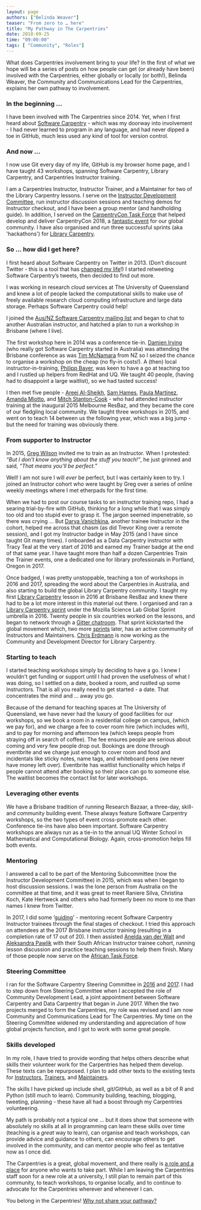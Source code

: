 ```yaml
---
layout: page
authors: ["Belinda Weaver"]
teaser: "From zero to … here"
title: "My Pathway in The Carpentries"
date: 2018-09-25
time: "09:00:00"
tags: [ "Community", "Roles"]
---
```


What does Carpentries involvement bring to your life? In the first of what we hope will be a series of posts on how 
people can get (or already have been) involved with the Carpentries, either globally or locally (or both!), 
Belinda Weaver, the Community and Communications Lead for the Carpentries, explains her own pathway to involvement.

### In the beginning ...

I have been involved with The Carpentries since 2014. Yet, when I first heard about 
[Software Carpentry](https://software-carpentry.org/) - 
which was my doorway into involvement - I had never learned to program in any language, and had never dipped a toe in GitHub, 
much less used any kind of tool for version control. 

### And now …

I now use Git every day of my life, GitHub is my browser home page, and I have taught 43 workshops, spanning Software Carpentry, 
Library Carpentry, and Carpentries Instructor training. 

I am a Carpentries Instructor, Instructor Trainer, and a Maintainer for two of the Library Carpentry lessons. 
I serve on the [Instructor Development Committee](https://carpentries.org/inst-dev/), run instructor discussion sessions 
and teaching demos for Instructor checkout, and I have been a group mentor (and handholding guide). 
In addition, I served on the [CarpentryCon Task Force](https://pad.carpentries.org/2018carpentrycontaskforce) that helped develop 
and deliver CarpentryCon 2018, 
a [fantastic event](https://carpentries.org/blog/2018/06/carpentry-con-report/) for our global community. 
I have also organised and run three successful sprints (aka 'hackathons') for [Library Carpentry](https://librarycarpentry.org/).

### So … how did I get here?

I first heard about Software Carpentry on Twitter in 2013. 
(Don’t discount Twitter - this is a tool that has 
[changed my life](https://software-carpentry.org/blog/2018/01/twit-fave.html)!) I
started retweeting Software Carpentry’s tweets, then decided to find out more. 


I was working in research cloud services at The University of Queensland and knew a lot of 
people lacked the computational skills to make use of freely available research cloud computing infrastructure and 
large data storage. Perhaps Software Carpentry could help! 

I joined the
[Aus/NZ Software Carpentry mailing list](https://carpentries.topicbox.com/groups/local-aunz) and 
began to chat to another Australian instructor, and hatched a plan to run a workshop in Brisbane (where I live). 

The first workshop here in 2014 was a conference tie-in. 
[Damien Irving](https://twitter.com/DrClimate) (who really got Software Carpentry started in Australia) was 
attending the Brisbane conference as was [Tim McNamara](https://twitter.com/timClicks) from NZ so I seized the 
chance to organise a workshop on the cheap (no fly-in costs!). A (then) local instructor-in-training, 
[Philipp Bayer](https://twitter.com/PhilippBayer), was keen to have a go at teaching too and I rustled up helpers 
from RedHat and UQ. We taught 40 people, (having had to disappoint a large waitlist), so we had tasted success!

I then met five people - [Areej Al-Sheikh](https://twitter.com/areejalsheikh), [Sam Hames](https://twitter.com/scmhames), [Paula Martinez](https://twitter.com/orchid00), 
[Amanda Miotto](https://twitter.com/AmandaMiottoGU), and [Mitch Stanton-Cook](https://twitter.com/Bio_mscook) - 
who had attended instructor training at the inaugural 2015 Melbourne ResBaz, and they became the core of 
our fledgling local community. We taught three workshops in 2015, and went on to teach 14 between us the 
following year, which was a big jump - but the need for training was obviously there.

### From supporter to Instructor

In 2015, [Greg Wilson](https://twitter.com/gvwilson) invited me to train as an Instructor. 
When I protested: _“But I don’t know anything about the stuff you teach!”_, he just grinned and 
said, _“That means you’ll be perfect.”_ 

Well! I am not sure I will _ever_ be perfect, but I was certainly keen to try. 
I joined an Instructor cohort who were taught by Greg over a series of online weekly meetings where I 
met etherpads for the first time. 

When we had to post our course tasks to an instructor training repo, I had a searing trial-by-fire with GitHub, 
thinking for a long while that I was simply too old and too stupid ever to grasp it. The jargon seemed impenetrable, 
so there was crying ... But [Darya Vanichkina](https://twitter.com/dvanichkina), another trainee Instructor in the cohort, helped me across 
that chasm (as did Trevor King over a remote session), and I got my Instructor badge in May 2015 
(and I have since taught Git many times). I onboarded as a Data Carpentry instructor with Tracy Teal 
at the very start of 2016 and earned my Trainer badge at the end of that same year. I have taught more 
than half a dozen Carpentries Train the Trainer events, one a dedicated one for library professionals in Portland, Oregon in 2017.

Once badged, I was pretty unstoppable, teaching a ton of workshops in 2016 and 2017, spreading the word 
about the Carpentries in Australia, and also starting to build the global Library Carpentry community. 
I taught my first [Library Carpentry](https://librarycarpentry.org/) lesson in 2016 at Brisbane ResBaz 
and knew there had to be a lot more interest in this material out there. I organised and ran 
a [Library Carpentry sprint](https://software-carpentry.org/blog/2016/06/library-carpentry-sprint.html) under the 
Mozilla Science Lab Global Sprint umbrella in 2016. Twenty people in six countries worked on the lessons, 
and began to network through a [Gitter chatroom](https://gitter.im/LibraryCarpentry/Lobby). That sprint kickstarted 
the global movement which, two more [sprints](https://software-carpentry.org/blog/2017/06/lc-sprint.html) later, 
has an active community of Instructors and Maintainers. [Chris Erdmann](https://twitter.com/libcce) is now working as the Community 
and Development Director for Library Carpentry.

### Starting to teach 

I started teaching workshops simply by deciding to have a go. I knew I wouldn’t get funding or support until 
I had proven the usefulness of what I was doing, so I settled on a date, booked a room, and rustled up 
some Instructors. That is all you really need to get started - a date. That concentrates the mind and … away you go.

Because of the demand for teaching spaces at The University of Queensland, we have never had the luxury of good facilities 
for our workshops, so we book a room in a residential college on campus, (which we pay for), and we charge 
a fee to cover room hire (which includes wifi), and to pay for morning and afternoon tea (which keeps people 
from straying off in search of coffee). The fee ensures people are serious about coming and very few people drop 
out. Bookings are done through eventbrite and we charge just enough to cover room and food and incidentals like sticky notes,
name tags, and whiteboard pens (we never have money left over). Eventbrite has waitlist functionality which helps 
if people cannot attend after booking so their place can go to someone else. The waitlist becomes the contact list for 
later workshops.

### Leveraging other events

We have a Brisbane tradition of running Research Bazaar, a three-day, skill- and community building event. 
These always feature Software Carpentry workshops, so the two types of event cross-promote each other. 
Conference tie-ins have also been important. Software Carpentry workshops are always run as a tie-in to the 
annual UQ Winter School in Mathematical and Computational Biology. Again, cross-promotion helps fill both events. 

### Mentoring

I answered a call to be part of the Mentoring Subcommittee (now the Instructor Development Committee) in 2015, which 
was when I began to host discussion sessions. I was the lone person from Australia on the committee at that time, 
and it was great to meet Raniere Silva, Christina Koch, Kate Hertweck and others who had formerly been no more 
to me than names I knew from Twitter. 

In 2017, I did some ‘[guiding](https://software-carpentry.org/blog/2016/03/proposal-instructor-trainees.html)’ - 
mentoring recent Software Carpentry Instructor trainees through the final stages of checkout. I tried this approach 
on attendees at the 2017 Brisbane instructor training (resulting in a completion rate of 17 out of 20). I then assisted 
[Anelda van der Walt](https://twitter.com/aneldavdw) and [Aleksandra Pawlik](https://twitter.com/aleksandrana) with 
their South African Instructor trainee cohort, running lesson discussion and practice 
teaching sessions to help them finish. Many of those people now serve on the [African Task Force](https://carpentries.org/africa-tf/).

### Steering Committee

I ran for the Software Carpentry Steering Committee in 
[2016](https://software-carpentry.org/blog/2015/12/scf-nomination-weaver.html) and 
[2017](https://software-carpentry.org/blog/2016/12/weaver-sc.html). I had to step down from 
Steering Committee when I accepted the role of Community Development Lead, a joint appointment 
between Software Carpentry and Data Carpentry that began in June 2017. When the two projects 
merged to form the Carpentries, my role was revised and I am now Community and Communications Lead 
for The Carpentries. My time on the Steering Committee widened my understanding and appreciation of 
how global projects function, and I got to work with some great people. 

### Skills developed

In my role, I have tried to provide wording that helps others describe what skills their volunteer work for the 
Carpentries has helped them develop. These texts can be repurposed. I plan to add other texts to the existing texts 
for [Instructors](https://github.com/carpentries/commons/blob/master/text-for-instructors.md), 
[Trainers](https://github.com/carpentries/commons/blob/master/text-for-trainers.md), and 
[Maintainers](https://github.com/carpentries/commons/blob/master/text-for-maintainers.md). 

The skills I have picked up include shell, git/GitHub, as well as a bit of R and Python (still much to learn). 
Community building, teaching, blogging, tweeting, planning - these have all had a boost through my Carpentries volunteering. 

My path is probably not a typical one ... but it does show that someone with absolutely no skills at 
all in programming can learn these skills over time (teaching is a _great_ way to learn), can organise 
and teach workshops, can provide advice and guidance to others, can encourage others to get involved in 
the community, and can mentor people who feel as tentative now as I once did. 

The Carpentries is a great, global movement, and there really is [a role and a place](https://carpentries.org/volunteer) for anyone 
who wants to take part. While I am leaving the Carpentries staff soon for a new role at a university, I still 
plan to remain part of this community, to teach workshops, to organise locally, and to continue to advocate for the Carpentries wherever and whenever I can.

You belong in the Carpentries! [Why not share your pathway?](https://carpentries.typeform.com/to/akjfDR)
